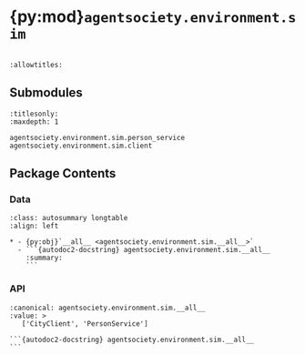 # {py:mod}`agentsociety.environment.sim`

```{py:module} agentsociety.environment.sim
```

```{autodoc2-docstring} agentsociety.environment.sim
:allowtitles:
```

## Submodules

```{toctree}
:titlesonly:
:maxdepth: 1

agentsociety.environment.sim.person_service
agentsociety.environment.sim.client
```

## Package Contents

### Data

````{list-table}
:class: autosummary longtable
:align: left

* - {py:obj}`__all__ <agentsociety.environment.sim.__all__>`
  - ```{autodoc2-docstring} agentsociety.environment.sim.__all__
    :summary:
    ```
````

### API

````{py:data} __all__
:canonical: agentsociety.environment.sim.__all__
:value: >
   ['CityClient', 'PersonService']

```{autodoc2-docstring} agentsociety.environment.sim.__all__
```

````
